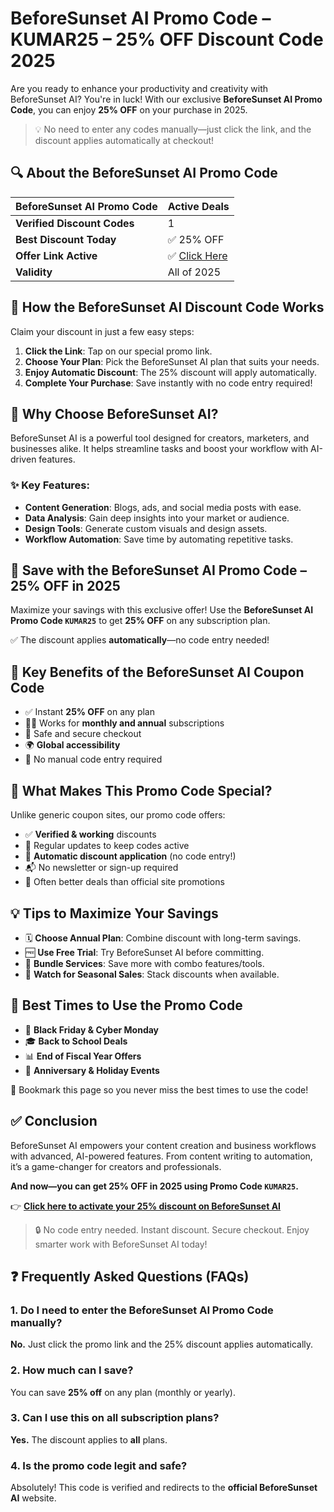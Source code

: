  
# BeforeSunset AI Promo Code – KUMAR25 – 25% OFF Discount Code 2025

Are you ready to enhance your productivity and creativity with BeforeSunset AI? You're in luck! With our exclusive **BeforeSunset AI Promo Code**, you can enjoy **25% OFF** on your purchase in 2025.

> 💡 No need to enter any codes manually—just click the link, and the discount applies automatically at checkout!


## 🔍 About the BeforeSunset AI Promo Code

| **BeforeSunset AI Promo Code** | **Active Deals**         |
|-------------------------------|---------------------------|
| **Verified Discount Codes**   | 1                         |
| **Best Discount Today**       | ✅ 25% OFF                |
| **Offer Link Active**         | ✅ [Click Here](https://www.beforesunset.ai/?via=offeractive)             |
| **Validity**                  | All of 2025               |


## 🛒 How the BeforeSunset AI Discount Code Works

Claim your discount in just a few easy steps:

1. **Click the Link**: Tap on our special promo link.
2. **Choose Your Plan**: Pick the BeforeSunset AI plan that suits your needs.
3. **Enjoy Automatic Discount**: The 25% discount will apply automatically.
4. **Complete Your Purchase**: Save instantly with no code entry required!


## 🚀 Why Choose BeforeSunset AI?

BeforeSunset AI is a powerful tool designed for creators, marketers, and businesses alike. It helps streamline tasks and boost your workflow with AI-driven features.

### ✨ Key Features:

- **Content Generation**: Blogs, ads, and social media posts with ease.
- **Data Analysis**: Gain deep insights into your market or audience.
- **Design Tools**: Generate custom visuals and design assets.
- **Workflow Automation**: Save time by automating repetitive tasks.



## 💸 Save with the BeforeSunset AI Promo Code – 25% OFF in 2025

Maximize your savings with this exclusive offer! Use the **BeforeSunset AI Promo Code `KUMAR25`** to get **25% OFF** on any subscription plan.

✅ The discount applies **automatically**—no code entry needed!



## 🔑 Key Benefits of the BeforeSunset AI Coupon Code

- ✅ Instant **25% OFF** on any plan
- 🧑‍💻 Works for **monthly and annual** subscriptions
- 🔐 Safe and secure checkout
- 🌍 **Global accessibility**
- 🧾 No manual code entry required



## 💎 What Makes This Promo Code Special?

Unlike generic coupon sites, our promo code offers:

- ✅ **Verified & working** discounts
- 🔁 Regular updates to keep codes active
- 🔗 **Automatic discount application** (no code entry!)
- 📬 No newsletter or sign-up required
- 🎁 Often better deals than official site promotions



## 💡 Tips to Maximize Your Savings

- 🗓 **Choose Annual Plan**: Combine discount with long-term savings.
- 🆓 **Use Free Trial**: Try BeforeSunset AI before committing.
- 🎁 **Bundle Services**: Save more with combo features/tools.
- 📢 **Watch for Seasonal Sales**: Stack discounts when available.



## 📅 Best Times to Use the Promo Code

- 🖤 **Black Friday & Cyber Monday**
- 🎓 **Back to School Deals**
- 📊 **End of Fiscal Year Offers**
- 🥳 **Anniversary & Holiday Events**

📌 Bookmark this page so you never miss the best times to use the code!
## ✅ Conclusion

BeforeSunset AI empowers your content creation and business workflows with advanced, AI-powered features. From content writing to automation, it’s a game-changer for creators and professionals.

**And now—you can get 25% OFF in 2025 using Promo Code `KUMAR25`.**


👉 [**Click here to activate your 25% discount on BeforeSunset AI**](https://www.beforesunset.ai/?via=offeractive)

> 🔒 No code entry needed. Instant discount. Secure checkout. Enjoy smarter work with BeforeSunset AI today!



## ❓ Frequently Asked Questions (FAQs)

### 1. Do I need to enter the BeforeSunset AI Promo Code manually?
**No.** Just click the promo link and the 25% discount applies automatically.

### 2. How much can I save?
You can save **25% off** on any plan (monthly or yearly).

### 3. Can I use this on all subscription plans?
**Yes.** The discount applies to **all** plans.

### 4. Is the promo code legit and safe?
Absolutely! This code is verified and redirects to the **official BeforeSunset AI** website.


 

